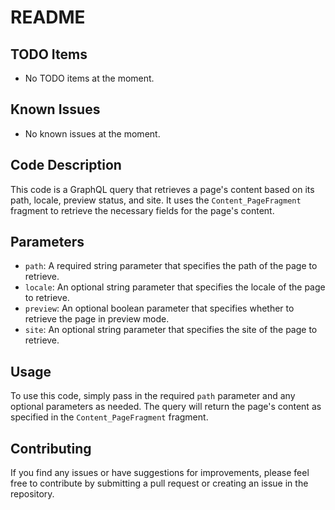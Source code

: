# README

## TODO Items
- No TODO items at the moment.

## Known Issues
- No known issues at the moment.

## Code Description
This code is a GraphQL query that retrieves a page's content based on its path, locale, preview status, and site. It uses the `Content_PageFragment` fragment to retrieve the necessary fields for the page's content.

## Parameters
- `path`: A required string parameter that specifies the path of the page to retrieve.
- `locale`: An optional string parameter that specifies the locale of the page to retrieve.
- `preview`: An optional boolean parameter that specifies whether to retrieve the page in preview mode.
- `site`: An optional string parameter that specifies the site of the page to retrieve.

## Usage
To use this code, simply pass in the required `path` parameter and any optional parameters as needed. The query will return the page's content as specified in the `Content_PageFragment` fragment.

## Contributing
If you find any issues or have suggestions for improvements, please feel free to contribute by submitting a pull request or creating an issue in the repository.